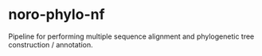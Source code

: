 # noro-phylo-nf
Pipeline for performing multiple sequence alignment and phylogenetic tree construction / annotation. 


